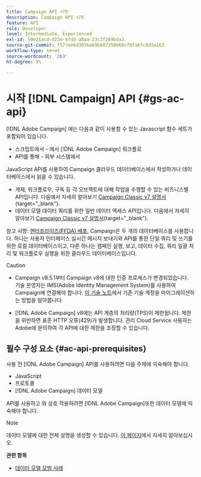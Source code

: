 ```yaml
---
title: Campaign API 시작
description: Campaign API 시작
feature: API
role: Developer
level: Intermediate, Experienced
exl-id: 50e21acd-d23d-4fdd-a8aa-23c3f209bda3
source-git-commit: f577ee6d303bab9bb07350b60cf0fa6fc9d3a163
workflow-type: tm+mt
source-wordcount: '263'
ht-degree: 9%

---
```


# 시작 [!DNL Campaign] API {#gs-ac-api}

[!DNL Adobe Campaign] 에는 다음과 같이 사용할 수 있는 Javascript 함수 세트가 포함되어 있습니다.

* 스크립트에서 - 에서 [!DNL Adobe Campaign] 워크플로
* API를 통해 - 외부 시스템에서

JavaScript API를 사용하여 Campaign 클라우드 데이터베이스에서 작성하거나 데이터베이스에서 읽을 수 있습니다.

* 게재, 워크플로우, 구독 등 각 오브젝트에 대해 작업을 수행할 수 있는 비즈니스별 API입니다. 다음에서 자세히 알아보기 [Campaign Classic v7 설명서](https://experienceleague.adobe.com/docs/campaign-classic/using/configuring-campaign-classic/api/business-oriented-apis.html){target="_blank"}.
* 데이터 모델 데이터 쿼리를 위한 일반 데이터 액세스 API입니다. 다음에서 자세히 알아보기 [Campaign Classic v7 설명서](https://experienceleague.adobe.com/docs/campaign-classic/using/configuring-campaign-classic/api/data-oriented-apis.html){target="_blank"}.

참고 사항: [엔터프라이즈(FFDA) 배포](../architecture/enterprise-deployment.md), Campaign은 두 개의 데이터베이스를 사용합니다. 하나는 사용자 인터페이스 실시간 메시지 보내기와 API를 통한 단일 쿼리 및 쓰기를 위한 로컬 데이터베이스이고, 다른 하나는 캠페인 실행, 보고, 데이터 수집, 쿼리 일괄 처리 및 워크플로우 실행을 위한 클라우드 데이터베이스입니다.

>[!CAUTION]
>
>* Campaign v8.5.1부터 Campaign v8에 대한 인증 프로세스가 변경되었습니다. 기술 운영자는 IMS(Adobe Identity Management System)를 사용하여 Campaign에 연결해야 합니다. [이 기술 노트](../../technotes/upgrades/ims-migration.md)에서 기존 기술 계정을 마이그레이션하는 방법을 알아봅니다.
>
>* [!DNL Adobe Campaign] v8에는 API 계층의 처리량(TPS)이 제한됩니다. 제한을 위반하면 표준 HTTP 오류(429)가 발생합니다. 관리 Cloud Service 사용자는 Adobe에 문의하여 각 API에 대한 제한을 조정할 수 있습니다.
> 

## 필수 구성 요소 {#ac-api-prerequisites}

사용 전 [!DNL Adobe Campaign] API를 사용하려면 다음 주제에 익숙해야 합니다.

* JavaScript
* 프로토콜
* [!DNL Adobe Campaign] 데이터 모델

API를 사용하고 와 상호 작용하려면 [!DNL Adobe Campaign]또한 데이터 모델에 익숙해야 합니다.

>[!NOTE]
>데이터 모델에 대한 전체 설명을 생성할 수 있습니다. [이 페이지](datamodel.md)에서 자세히 알아보십시오.


**관련 항목**

* [데이터 모델 모범 사례](datamodel-best-practices.md)

